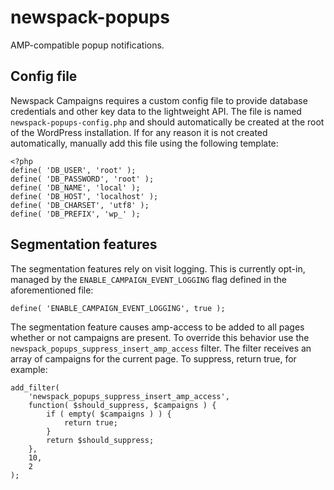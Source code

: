 # newspack-popups

AMP-compatible popup notifications.

## Config file

Newspack Campaigns requires a custom config file to provide database credentials and other key data to the lightweight API. The file is named `newspack-popups-config.php` and should automatically be created at the root of the WordPress installation. If for any reason it is not created automatically, manually add this file using the following template:

```
<?php
define( 'DB_USER', 'root' );
define( 'DB_PASSWORD', 'root' );
define( 'DB_NAME', 'local' );
define( 'DB_HOST', 'localhost' );
define( 'DB_CHARSET', 'utf8' );
define( 'DB_PREFIX', 'wp_' );
```

## Segmentation features

The segmentation features rely on visit logging. This is currently opt-in, managed by the `ENABLE_CAMPAIGN_EVENT_LOGGING` flag defined in the aforementioned file:

```
define( 'ENABLE_CAMPAIGN_EVENT_LOGGING', true );
```

The segmentation feature causes amp-access to be added to all pages whether or not campaigns are present. To override this behavior use the `newspack_popups_suppress_insert_amp_access` filter. The filter receives an array of campaigns for the current page. To suppress, return true, for example:

```
add_filter(
	'newspack_popups_suppress_insert_amp_access',
	function( $should_suppress, $campaigns ) {
		if ( empty( $campaigns ) ) {
			return true;
		}
		return $should_suppress;
	},
	10,
	2
);
```
